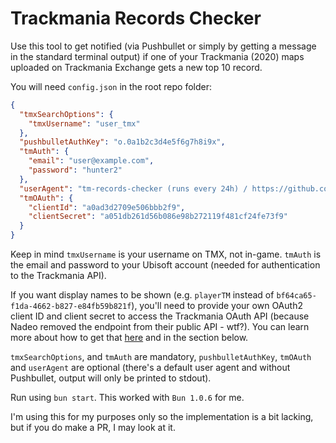 # Trackmania Records Checker

Use this tool to get notified (via Pushbullet or simply by getting a message in the standard terminal output) if one of your Trackmania (2020) maps uploaded on Trackmania Exchange gets a new top 10 record.

You will need `config.json` in the root repo folder:

```json
{
  "tmxSearchOptions": {
    "tmxUsername": "user_tmx"
  },
  "pushbulletAuthKey": "o.0a1b2c3d4e5f6g7h8i9x",
  "tmAuth": {
    "email": "user@example.com",
    "password": "hunter2"
  },
  "userAgent": "tm-records-checker (runs every 24h) / https://github.com/mstieranka/tm-records-checker",
  "tmOAuth": {
    "clientId": "a0ad3d2709e506bbb2f9",
    "clientSecret": "a051db261d56b086e98b272119f481cf24fe73f9"
  }
}
```

Keep in mind `tmxUsername` is your username on TMX, not in-game. `tmAuth` is the email and password to your Ubisoft account (needed for authentication to the Trackmania API).

If you want display names to be shown (e.g. `playerTM` instead of `bf64ca65-f1da-4662-b827-e84fb59b821f`), you'll need to provide your own OAuth2 client ID and client secret to access the Trackmania OAuth API (because Nadeo removed the endpoint from their public API - wtf?). You can learn more about how to get that [here](https://webservices.openplanet.dev/oauth/auth#machine-to-machine-flow) and in the section below.

`tmxSearchOptions`, and `tmAuth` are mandatory, `pushbulletAuthKey`, `tmOAuth` and `userAgent` are optional (there's a default user agent and without Pushbullet, output will only be printed to stdout).

Run using `bun start`. This worked with `Bun 1.0.6` for me.

I'm using this for my purposes only so the implementation is a bit lacking, but if you do make a PR, I may look at it.

